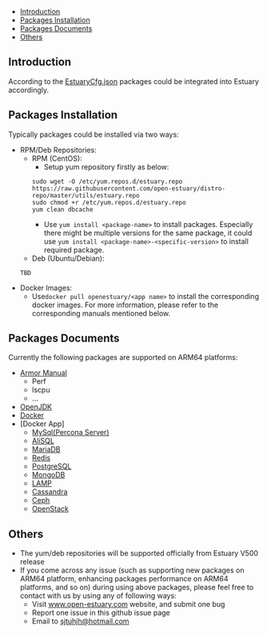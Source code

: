 * [Introduction](#1)
* [Packages Installation](#2)
* [Packages Documents](#3)
* [Others](#4)


<h2 id="1">Introduction</h2>

According to the [EstuaryCfg.json](https://github.com/open-estuary/estuary/blob/master/estuarycfg.json) 
packages could be integrated into Estuary accordingly. 

<h2 id="2">Packages Installation</h2>

Typically packages could be installed via two ways:
- RPM/Deb Repositories:
  - RPM (CentOS): 
    - Setup yum repository firstly as below:
    ```
    sudo wget -O /etc/yum.repos.d/estuary.repo https://raw.githubusercontent.com/open-estuary/distro-repo/master/utils/estuary.repo
    sudo chmod +r /etc/yum.repos.d/estuary.repo
    yum clean dbcache
    ```
    - Use `yum install <package-name>` to install packages. Especially there might be multiple versions for the same package, it could use `yum install <package-name>-<specific-version>` to install required package. 
  - Deb (Ubuntu/Debian):
   ```
   TBD
    ```
- Docker Images:
  - Use`docker pull openestuary/<app name>` to install the corresponding docker images. For more information, please refer to the corresponding manuals mentioned below. 

<h2 id="3">Packages Documents</h2>
Currently the following packages are supported on ARM64 platforms:

- [Armor Manual](https://github.com/open-estuary/estuary/blob/master/doc/Armor_Manual.4All.md) 
    - Perf
    - lscpu
    - ...
- [OpenJDK](https://github.com/open-estuary/packages/blob/master/openjdk/OpenJdk_Manual.md) 
- [Docker](https://github.com/open-estuary/estuary/blob/master/doc/Introduction_for_Docker.md)
- [Docker App]
    - [MySql(Percona Server)](https://github.com/open-estuary/packages/blob/master/docker_apps/mysql/MySql_Manual.md)
    - [AliSQL](https://github.com/open-estuary/packages/blob/master/docker_apps/alisql/AliSQL_Manual.md)
    - [MariaDB](https://github.com/open-estuary/packages/blob/master/docker_apps/mariadb/MariaDB_Manual.md)
    - [Redis](https://github.com/open-estuary/packages/blob/master/docker_apps/redis/Redis_Manual.md)
    - [PostgreSQL](https://github.com/open-estuary/packages/blob/master/docker_apps/postgresql/PostgreSQL_Manual.md)
    - [MongoDB](https://github.com/open-estuary/packages/blob/master/docker_apps/mongodb/MongoDB_Manual.md)
    - [LAMP](https://github.com/open-estuary/packages/blob/master/docker_apps/lamp/LAMP_Manual.md)
    - [Cassandra](https://github.com/open-estuary/packages/blob/master/docker_apps/cassandra/Cassandra_Manual.md)
    - [Ceph](https://github.com/open-estuary/packages/blob/master/docker_apps/ceph/Ceph_Manual.md)
    - [OpenStack](https://github.com/open-estuary/packages/blob/master/openstack/doc/OpenStack_Manual.md)
    
       
<h2 id="4">Others</h2>

- The yum/deb repositories will be supported officially from Estuary V500 release
- If you come across any issue (such as supporting new packages on ARM64 platform, enhancing packages performance on ARM64 platforms, and so on) during using above packages, please feel free to contact with us by using any of following ways:
  - Visit www.open-estuary.com website, and submit one bug
  - Report one issue in this github issue page
  - Email to sjtuhjh@hotmail.com
